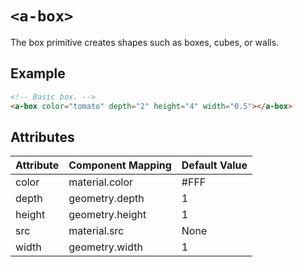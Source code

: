 # `<a-box>`

The box primitive creates shapes such as boxes, cubes, or walls.

## Example

```html
<!-- Basic box. -->
<a-box color="tomato" depth="2" height="4" width="0.5"></a-box>
```

## Attributes

| Attribute                        | Component Mapping                      | Default Value |
| --------                         | -----------------                      | ------------- |
| color                            | material.color                         | #FFF          |
| depth                            | geometry.depth                         | 1             |
| height                           | geometry.height                        | 1             |
| src                              | material.src                           | None          |
| width                            | geometry.width                         | 1             |
